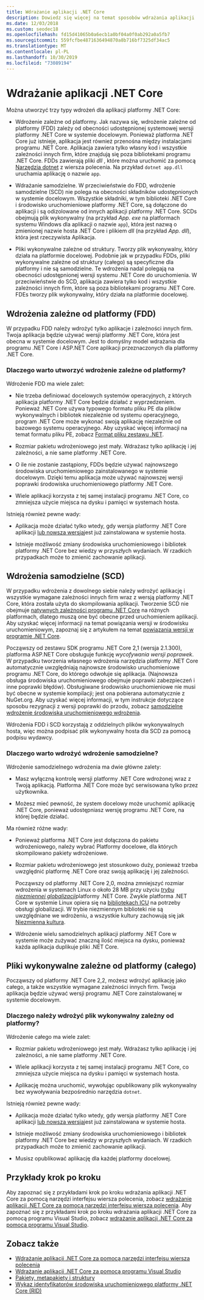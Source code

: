 ```yaml
---
title: Wdrażanie aplikacji .NET Core
description: Dowiedz się więcej na temat sposobów wdrażania aplikacji .NET Core.
ms.date: 12/03/2018
ms.custom: seodec18
ms.openlocfilehash: fd15d41065b0a6ecb1a0bf04a0f0ab292a0a5fb7
ms.sourcegitcommit: 559fcfbe4871636494870a8b716bf7325df34ac5
ms.translationtype: MT
ms.contentlocale: pl-PL
ms.lasthandoff: 10/30/2019
ms.locfileid: "73089194"
---
```

# <a name="net-core-application-deployment"></a>Wdrażanie aplikacji .NET Core

Można utworzyć trzy typy wdrożeń dla aplikacji platformy .NET Core:

- Wdrożenie zależne od platformy. Jak nazywa się, wdrożenie zależne od platformy (FDD) zależy od obecności udostępnionej systemowej wersji platformy .NET Core w systemie docelowym. Ponieważ platforma .NET Core już istnieje, aplikacja jest również przenośna między instalacjami programu .NET Core. Aplikacja zawiera tylko własny kod i wszystkie zależności innych firm, które znajdują się poza bibliotekami programu .NET Core. FDDs zawierają pliki *dll* , które można uruchomić za pomocą [Narzędzia dotnet](../tools/dotnet.md) z wiersza polecenia. Na przykład `dotnet app.dll` uruchamia aplikację o nazwie `app`.

- Wdrażanie samodzielne. W przeciwieństwie do FDD, wdrożenie samodzielne (SCD) nie polega na obecności składników udostępnionych w systemie docelowym. Wszystkie składniki, w tym biblioteki .NET Core i środowisko uruchomieniowe platformy .NET Core, są dołączone do aplikacji i są odizolowane od innych aplikacji platformy .NET Core. SCDs obejmują plik wykonywalny (na przykład *App. exe* na platformach systemu Windows dla aplikacji o nazwie `app`), która jest nazwą o zmienionej nazwie hosta .NET Core i plikiem *dll* (na przykład *App. dll*), która jest rzeczywista Aplikacja.

- Pliki wykonywalne zależne od struktury. Tworzy plik wykonywalny, który działa na platformie docelowej. Podobnie jak w przypadku FDDs, pliki wykonywalne zależne od struktury (całego) są specyficzne dla platformy i nie są samodzielne. Te wdrożenia nadal polegają na obecności udostępnionej wersji systemu .NET Core do uruchomienia. W przeciwieństwie do SCD, aplikacja zawiera tylko kod i wszystkie zależności innych firm, które są poza bibliotekami programu .NET Core. FDEs tworzy plik wykonywalny, który działa na platformie docelowej.

## <a name="framework-dependent-deployments-fdd"></a>Wdrożenia zależne od platformy (FDD)

W przypadku FDD należy wdrożyć tylko aplikacje i zależności innych firm. Twoja aplikacja będzie używać wersji platformy .NET Core, która jest obecna w systemie docelowym. Jest to domyślny model wdrażania dla programu .NET Core i ASP.NET Core aplikacji przeznaczonych dla platformy .NET Core.

### <a name="why-create-a-framework-dependent-deployment"></a>Dlaczego warto utworzyć wdrożenie zależne od platformy?

Wdrożenie FDD ma wiele zalet:

- Nie trzeba definiować docelowych systemów operacyjnych, z których aplikacja platformy .NET Core będzie działać z wyprzedzeniem. Ponieważ .NET Core używa typowego formatu pliku PE dla plików wykonywalnych i bibliotek niezależnie od systemu operacyjnego, program .NET Core może wykonać swoją aplikację niezależnie od bazowego systemu operacyjnego. Aby uzyskać więcej informacji na temat formatu pliku PE, zobacz [Format pliku zestawu .NET](../../standard/assembly/file-format.md).

- Rozmiar pakietu wdrożeniowego jest mały. Wdrażasz tylko aplikację i jej zależności, a nie same platformy .NET Core.

- O ile nie zostanie zastąpiony, FDDs będzie używać najnowszego środowiska uruchomieniowego zainstalowanego w systemie docelowym. Dzięki temu aplikacja może używać najnowszej wersji poprawki środowiska uruchomieniowego platformy .NET Core. 

- Wiele aplikacji korzysta z tej samej instalacji programu .NET Core, co zmniejsza użycie miejsca na dysku i pamięci w systemach hosta.

Istnieją również pewne wady:

- Aplikacja może działać tylko wtedy, gdy wersja platformy .NET Core aplikacji [lub nowsza wersja](../versions/selection.md#framework-dependent-apps-roll-forward)jest już zainstalowana w systemie hosta.

- Istnieje możliwość zmiany środowiska uruchomieniowego i bibliotek platformy .NET Core bez wiedzy w przyszłych wydaniach. W rzadkich przypadkach może to zmienić zachowanie aplikacji.

## <a name="self-contained-deployments-scd"></a>Wdrożenia samodzielne (SCD)

W przypadku wdrożenia z dowolnego siebie należy wdrożyć aplikację i wszystkie wymagane zależności innych firm wraz z wersją platformy .NET Core, która została użyta do skompilowania aplikacji. Tworzenie SCD nie obejmuje [natywnych zależności programu .NET Core](https://github.com/dotnet/core/blob/master/Documentation/prereqs.md) na różnych platformach, dlatego muszą one być obecne przed uruchomieniem aplikacji. Aby uzyskać więcej informacji na temat powiązania wersji w środowisku uruchomieniowym, zapoznaj się z artykułem na temat [powiązania wersji w programie .NET Core](../versions/selection.md).

Począwszy od zestawu SDK programu .NET Core 2,1 (wersja 2.1.300), platforma ASP.NET Core obsługuje funkcję *wycofywania wersji poprawek*. W przypadku tworzenia własnego wdrożenia narzędzia platformy .NET Core automatycznie uwzględniają najnowsze środowisko uruchomieniowe programu .NET Core, do którego odwołuje się aplikacja. (Najnowsza obsługa środowiska uruchomieniowego obejmuje poprawki zabezpieczeń i inne poprawki błędów). Obsługiwane środowisko uruchomieniowe nie musi być obecne w systemie kompilacji; jest ona pobierana automatycznie z NuGet.org. Aby uzyskać więcej informacji, w tym instrukcje dotyczące sposobu rezygnacji z wersji poprawki do przodu, zobacz [samodzielne wdrożenie środowiska uruchomieniowego wdrożenia](runtime-patch-selection.md).

Wdrożenia FDD i SCD korzystają z oddzielnych plików wykonywalnych hosta, więc można podpisać plik wykonywalny hosta dla SCD za pomocą podpisu wydawcy.

### <a name="why-deploy-a-self-contained-deployment"></a>Dlaczego warto wdrożyć wdrożenie samodzielne?

Wdrożenie samodzielnego wdrożenia ma dwie główne zalety:

- Masz wyłączną kontrolę wersji platformy .NET Core wdrożonej wraz z Twoją aplikacją. Platforma .NET Core może być serwisowana tylko przez użytkownika.

- Możesz mieć pewność, że system docelowy może uruchomić aplikację .NET Core, ponieważ udostępniasz wersję programu .NET Core, na której będzie działać.

Ma również różne wady:

- Ponieważ platforma .NET Core jest dołączona do pakietu wdrożeniowego, należy wybrać Platformy docelowe, dla których skompilowano pakiety wdrożeniowe.

- Rozmiar pakietu wdrożeniowego jest stosunkowo duży, ponieważ trzeba uwzględnić platformę .NET Core oraz swoją aplikację i jej zależności.

  Począwszy od platformy .NET Core 2,0, można zmniejszyć rozmiar wdrożenia w systemach Linux o około 28 MB przy użyciu [*trybu niezmiennej globalizacji*](https://github.com/dotnet/corefx/blob/master/Documentation/architecture/globalization-invariant-mode.md)platformy .NET Core. Zwykle platforma .NET Core w systemie Linux opiera się na [bibliotekach ICU](http://icu-project.org) na potrzeby obsługi globalizacji. W trybie niezmiennym biblioteki nie są uwzględniane we wdrożeniu, a wszystkie kultury zachowują się jak [Niezmienna kultura](xref:System.Globalization.CultureInfo.InvariantCulture?displayProperty=nameWithType).

- Wdrożenie wielu samodzielnych aplikacji platformy .NET Core w systemie może zużywać znaczną ilość miejsca na dysku, ponieważ każda aplikacja duplikuje pliki .NET Core.

## <a name="framework-dependent-executables-fde"></a>Pliki wykonywalne zależne od platformy (całego)

Począwszy od platformy .NET Core 2,2, możesz wdrożyć aplikację jako całego, a także wszystkie wymagane zależności innych firm. Twoja aplikacja będzie używać wersji programu .NET Core zainstalowanej w systemie docelowym.

### <a name="why-deploy-a-framework-dependent-executable"></a>Dlaczego należy wdrożyć plik wykonywalny zależny od platformy?

Wdrożenie całego ma wiele zalet:

- Rozmiar pakietu wdrożeniowego jest mały. Wdrażasz tylko aplikację i jej zależności, a nie same platformy .NET Core.

- Wiele aplikacji korzysta z tej samej instalacji programu .NET Core, co zmniejsza użycie miejsca na dysku i pamięci w systemach hosta.

- Aplikację można uruchomić, wywołując opublikowany plik wykonywalny bez wywoływania bezpośrednio narzędzia `dotnet`.

Istnieją również pewne wady:

- Aplikacja może działać tylko wtedy, gdy wersja platformy .NET Core aplikacji [lub nowsza wersja](../versions/selection.md#framework-dependent-apps-roll-forward)jest już zainstalowana w systemie hosta.

- Istnieje możliwość zmiany środowiska uruchomieniowego i bibliotek platformy .NET Core bez wiedzy w przyszłych wydaniach. W rzadkich przypadkach może to zmienić zachowanie aplikacji.

- Musisz opublikować aplikację dla każdej platformy docelowej.

## <a name="step-by-step-examples"></a>Przykłady krok po kroku

Aby zapoznać się z przykładami krok po kroku wdrażania aplikacji .NET Core za pomocą narzędzi interfejsu wiersza polecenia, zobacz [wdrażanie aplikacji .NET Core za pomocą narzędzi interfejsu wiersza polecenia](deploy-with-cli.md). Aby zapoznać się z przykładami krok po kroku wdrażania aplikacji .NET Core za pomocą programu Visual Studio, zobacz [wdrażanie aplikacji .NET Core za pomocą programu Visual Studio](deploy-with-vs.md). 

## <a name="see-also"></a>Zobacz także

- [Wdrażanie aplikacji .NET Core za pomocą narzędzi interfejsu wiersza polecenia](deploy-with-cli.md)
- [Wdrażanie aplikacji .NET Core za pomocą programu Visual Studio](deploy-with-vs.md)
- [Pakiety, metapakiety i struktury](../packages.md)
- [Wykaz identyfikatorów środowiska uruchomieniowego platformy .NET Core (RID)](../rid-catalog.md)
